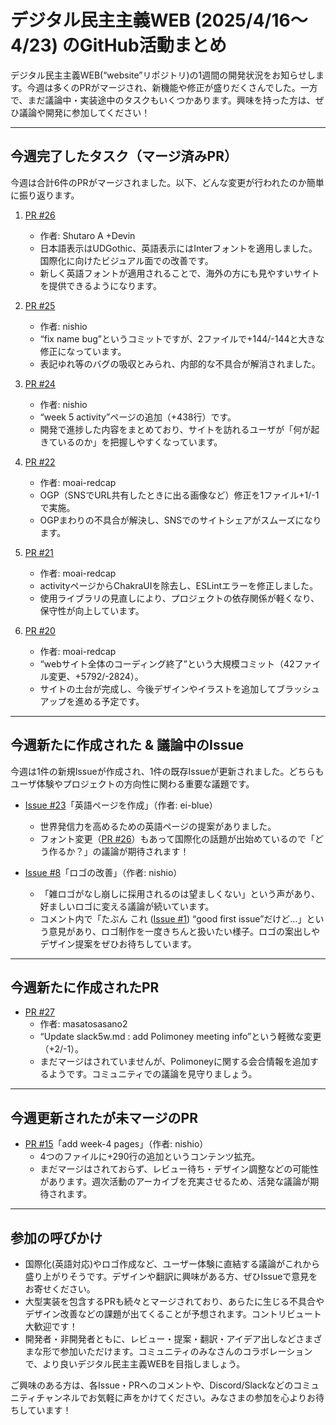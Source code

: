 # デジタル民主主義WEB (2025/4/16〜4/23) のGitHub活動まとめ

デジタル民主主義WEB(“website”リポジトリ)の1週間の開発状況をお知らせします。今週は多くのPRがマージされ、新機能や修正が盛りだくさんでした。一方で、まだ議論中・実装途中のタスクもいくつかあります。興味を持った方は、ぜひ議論や開発に参加してください！

---

## 今週完了したタスク（マージ済みPR）

今週は合計6件のPRがマージされました。以下、どんな変更が行われたのか簡単に振り返ります。

1. [PR #26](https://github.com/digitaldemocracy2030/website/pull/26)  
   - 作者: Shutaro A +Devin  
   - 日本語表示はUDGothic、英語表示にはInterフォントを適用しました。国際化に向けたビジュアル面での改善です。  
   - 新しく英語フォントが適用されることで、海外の方にも見やすいサイトを提供できるようになります。

2. [PR #25](https://github.com/digitaldemocracy2030/website/pull/25)  
   - 作者: nishio  
   - “fix name bug”というコミットですが、2ファイルで+144/-144と大きな修正になっています。  
   - 表記ゆれ等のバグの吸収とみられ、内部的な不具合が解消されました。

3. [PR #24](https://github.com/digitaldemocracy2030/website/pull/24)  
   - 作者: nishio  
   - “week 5 activity”ページの追加（+438行）です。  
   - 開発で進捗した内容をまとめており、サイトを訪れるユーザが「何が起きているのか」を把握しやすくなっています。

4. [PR #22](https://github.com/digitaldemocracy2030/website/pull/22)  
   - 作者: moai-redcap  
   - OGP（SNSでURL共有したときに出る画像など）修正を1ファイル+1/-1で実施。  
   - OGPまわりの不具合が解決し、SNSでのサイトシェアがスムーズになります。

5. [PR #21](https://github.com/digitaldemocracy2030/website/pull/21)  
   - 作者: moai-redcap  
   - activityページからChakraUIを除去し、ESLintエラーを修正しました。  
   - 使用ライブラリの見直しにより、プロジェクトの依存関係が軽くなり、保守性が向上しています。

6. [PR #20](https://github.com/digitaldemocracy2030/website/pull/20)  
   - 作者: moai-redcap  
   - “webサイト全体のコーディング終了”という大規模コミット（42ファイル変更、+5792/-2824）。  
   - サイトの土台が完成し、今後デザインやイラストを追加してブラッシュアップを進める予定です。

---

## 今週新たに作成された & 議論中のIssue

今週は1件の新規Issueが作成され、1件の既存Issueが更新されました。どちらもユーザ体験やプロジェクトの方向性に関わる重要な議題です。

- [Issue #23](https://github.com/digitaldemocracy2030/website/issues/23)「英語ページを作成」（作者: ei-blue）  
  - 世界発信力を高めるための英語ページの提案がありました。  
  - フォント変更（[PR #26](https://github.com/digitaldemocracy2030/website/pull/26)）もあって国際化の話題が出始めているので「どう作るか？」の議論が期待されます！

- [Issue #8](https://github.com/digitaldemocracy2030/website/issues/8)「ロゴの改善」（作者: nishio）  
  - 「雑ロゴがなし崩しに採用されるのは望ましくない」という声があり、好ましいロゴに変える議論が続いています。  
  - コメント内で「たぶん これ ([Issue #1](https://github.com/digitaldemocracy2030/website/issues/1)) “good first issue”だけど…」という意見があり、ロゴ制作を一度きちんと扱いたい様子。ロゴの案出しやデザイン提案をぜひお待ちしています。

---

## 今週新たに作成されたPR

- [PR #27](https://github.com/digitaldemocracy2030/website/pull/27)  
  - 作者: masatosasano2  
  - “Update slack5w.md : add Polimoney meeting info”という軽微な変更（+2/-1）。  
  - まだマージはされていませんが、Polimoneyに関する会合情報を追加するようです。コミュニティでの議論を見守りましょう。

---

## 今週更新されたが未マージのPR

- [PR #15](https://github.com/digitaldemocracy2030/website/pull/15)「add week-4 pages」（作者: nishio）  
  - 4つのファイルに+290行の追加というコンテンツ拡充。  
  - まだマージはされておらず、レビュー待ち・デザイン調整などの可能性があります。週次活動のアーカイブを充実させるため、活発な議論が期待されます。

---

## 参加の呼びかけ

- 国際化(英語対応)やロゴ作成など、ユーザー体験に直結する議論がこれから盛り上がりそうです。デザインや翻訳に興味がある方、ぜひIssueで意見をお寄せください。  
- 大型実装を包含するPRも続々とマージされており、あらたに生じる不具合やデザイン改善などの課題が出てくることが予想されます。コントリビュート大歓迎です！  
- 開発者・非開発者ともに、レビュー・提案・翻訳・アイデア出しなどさまざまな形で参加いただけます。コミュニティのみなさんのコラボレーションで、より良いデジタル民主主義WEBを目指しましょう。

ご興味のある方は、各Issue・PRへのコメントや、Discord/Slackなどのコミュニティチャンネルでお気軽に声をかけてください。みなさまの参加を心よりお待ちしています！